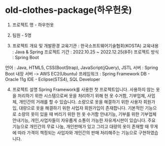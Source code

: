 # old-clothes-package(하우헌옷)

1. 프로젝트 명 - 하우헌옷 

2. 팀원 - 5명 

3. 프로젝트 개요 및 개발환경
 교육기관 : 한국소프트웨어기술협회(KOSTA)
 교육내용 : Java & Spring 
 프로젝트 기간 : 2022.10.25 ~ 2022.12.25(8주)
 프로젝트 방식 : Spring Boot
 
 언어 : Java, HTML5, CSS(BootStrap), JavaScript(jQuery), JSTL
 서버 : Spring Boot 내장 서버 -> AWS EC2(Ubuntu)
 프레임워크 : Spring Framework
 DB - Oracle 11g
 IDE - Eclipse(STS4), SQL Developer


4. 프로젝트 설명
 Spring Framework를 사용한 첫 프로젝트입니다.
사용하지 않는 옷을 처리하기 위한 시스템으로써 옷을 처리하기 위해 헌 옷 수거함, 기부업체, 사업체, 개인간의 거래를 할 수 있습니다. 소량으로 옷을 해결하기 위한 사용자 회원가입, 대량으로 옷을 해결하기 위한 사업자 회원가입이 존재합니다.
 기본적인 기능으로 소량의 옷이 있을 때 버리기 위한 헌 옷 수거함 안내기능, 기부를 위한 기부업체 안내기능, 개인,사업자들이 자유롭게 소통이 가능한 자유게시판이 있습니다. 주요 기능으로 개인간의 무료 나눔, 개인판매가 있고 그리고 대량의 옷이 존재할 때 무게에 따라 가격이 책정되는 사업자와 개인간의 판매 처리해주는 기능으로 구현하였습니다.

